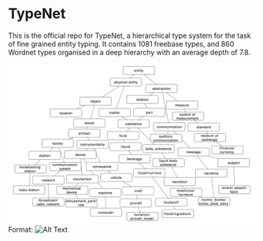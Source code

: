 # TypeNet
This is the official repo for TypeNet, a hierarchical type system for the task of fine grained entity typing. It contains 1081 freebase types, and 860 Wordnet types organised in a deep hierarchy with an average depth of 7.8. 

![GitHub Logo](typenet_image.png)
Format: ![Alt Text](url)
